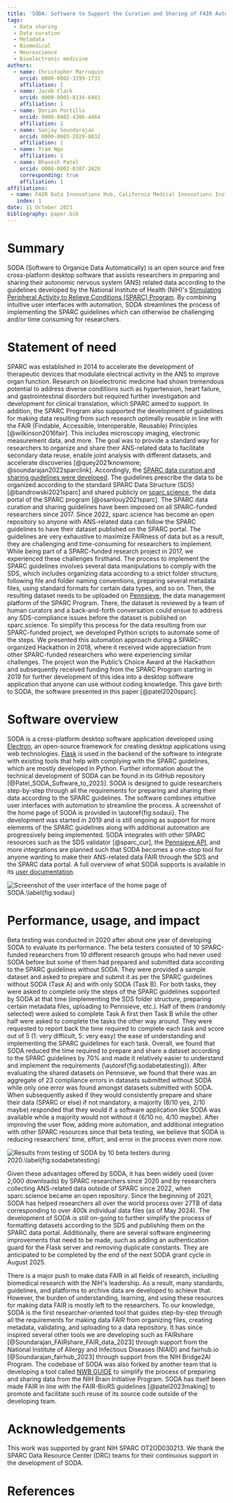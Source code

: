 ```yaml
---
title: 'SODA: Software to Support the Curation and Sharing of FAIR Autonomic Nervous System Data'
tags:
  - Data sharing
  - Data curation
  - Metadata
  - Biomedical 
  - Neuroscience
  - Bioelectronic medicine
authors:
  - name: Christopher Marroquin
    orcid: 0000-0002-3399-1731
    affiliation: 1
  - name: Jacob Clark
    orcid: 0000-0001-8134-6481
    affiliation: 1
  - name: Dorian Portillo
    orcid: 0000-0002-4306-4464
    affiliation: 1
  - name: Sanjay Soundarajan
    orcid: 0000-0003-2829-8032
    affiliation: 1
  - name: Tram Ngo
    affiliation: 1
  - name: Bhavesh Patel
    orcid: 0000-0002-0307-262X
    corresponding: true 
    affiliation: 1
affiliations:
 - name: FAIR Data Innovations Hub, California Medical Innovations Institute, San Diego, CA, USA
   index: 1
date: 11 October 2023
bibliography: paper.bib
---
```


# Summary
SODA (Software to Organize Data Automatically) is an open source and free cross-platform desktop software that assists researchers in preparing and sharing their autonomic nervous system (ANS) related data according to the guidelines developed by the National Institute of Health (NIH)'s [Stimulating Peripheral Activity to Relieve Conditions (SPARC) Program](https://commonfund.nih.gov/sparc). By combining intuitive user interfaces with automation, SODA streamlines the process of implementing the SPARC guidelines which can otherwise be challenging and/or time consuming for researchers.

# Statement of need
SPARC was established in 2014 to accelerate the development of therapeutic devices that modulate electrical activity in the ANS to improve organ function. Research on bioelectronic medicine had shown tremendous potential to address diverse conditions such as hypertension, heart failure, and gastrointestinal disorders but required further investigation and development for clinical translation, which SPARC aimed to support. In addition, the SPARC Program also supported the development of guidelines for making data resulting from such research optimally reusable in line with the FAIR (Findable, Accessible, Interoperable, Reusable) Principles [@wilkinson2016fair]. This includes microscopy imaging, electronic measurement data, and more. The goal was to provide a standard way for researchers to organize and share their ANS-related data to facilitate secondary data reuse, enable joint analysis with different datasets, and accelerate discoveries [@quey2021knowmore; @soundarajan2022sparclink]. Accordingly, the [SPARC data curation and sharing guidelines were developed](https://docs.sparc.science/docs/data-submission-walkthrough]). The guidelines prescribe the data to be organized according to the standard SPARC Data Structure (SDS) [@bandrowski2021sparc] and shared publicly on [sparc.science](https://sparc.science/), the data portal of the SPARC program [@osanlouy2021sparc]. The SPARC data curation and sharing guidelines have been imposed on all SPARC-funded researchers since 2017. Since 2022, sparc.science has become an open repository so anyone with ANS-related data can follow the SPARC guidelines to have their dataset published on the SPARC portal. The guidelines are very exhaustive to maximize FAIRness of data but as a result, they are challenging and time-consuming for researchers to implement. While being part of a SPARC-funded research project in 2017, we experienced these challenges firsthand. The process to implement the SPARC guidelines involves several data manipulations to comply with the SDS, which includes organizing data according to a strict folder structure, following file and folder naming conventions, preparing several metadata files, using standard formats for certain data types, and so on. Then, the resulting dataset needs to be uploaded on [Pennsieve](https://app.pennsieve.io/), the data management platform of the SPARC Program. There, the dataset is reviewed by a team of human curators and a back-and-forth conversation could ensue to address any SDS-compliance issues before the dataset is published on sparc.science. To simplify this process for the data resulting from our SPARC-funded project, we developed Python scripts to automate some of the steps. We presented this automation approach during a SPARC-organized Hackathon in 2018, where it received wide appreciation from other SPARC-funded researchers who were experiencing similar challenges. The project won the Public’s Choice Award at the Hackathon and subsequently received funding from the SPARC Program starting in 2019 for further development of this idea into a desktop software application that anyone can use without coding knowledge. This gave birth to SODA, the software presented in this paper [@patel2020sparc].

# Software overview
SODA is a cross-platform desktop software application developed using [Electron](https://www.electronjs.org/), an open-source framework for creating desktop applications using web technologies. [Flask](https://flask.palletsprojects.com/en/3.0.x/) is used in the backend of the software to integrate with existing tools that help with complying with the SPARC guidelines, which are mostly developed in Python. Further information about the technical development of SODA can be found in its GitHub repository [@Patel_SODA_Software_to_2023]. SODA is designed to guide researchers step-by-step through all the requirements for preparing and sharing their data according to the SPARC guidelines. The software combines intuitive user interfaces with automation to streamline the process. A screenshot of the home page of SODA is provided in \autoref{fig:sodaui}. The development was started in 2019 and is still ongoing as support for more elements of the SPARC guidelines along with additional automation are progressively being implemented. SODA integrates with other SPARC resources such as the SDS validator [@sparc_cur], the [Pennsieve API](https://docs.pennsieve.io/), and more integrations are planned such that SODA becomes a one-stop tool for anyone wanting to make their ANS-related data FAIR through the SDS and the SPARC data portal. A full overview of what SODA supports is available in its [user documentation](https://docs.sodaforsparc.io/). 



![Screenshot of the user interface of the home page of SODA.\label{fig:sodaui}](soda-ui.png)

# Performance, usage, and impact
Beta testing was conducted in 2020 after about one year of developing SODA to evaluate its performance. The beta testers consisted of 10 SPARC-funded researchers from 10 different research groups who had never used SODA before but some of them had prepared and submitted data according to the SPARC guidelines without SODA. They were provided a sample dataset and asked to prepare and submit it as per the SPARC guidelines without SODA (Task A) and with only SODA (Task B). For both tasks, they were asked to complete only the steps of the SPARC guidelines supported by SODA at that time (implementing the SDS folder structure, preparing certain metadata files, uploading to Pennsieve, etc.). Half of them (randomly selected) were asked to complete Task A first then Task B while the other half were asked to complete the tasks the other way around. They were requested to report back the time required to complete each task and score out of 5 (1: very difficult, 5: very easy) the ease of understanding and implementing the SPARC guidelines for each task. Overall, we found that SODA reduced the time required to prepare and share a dataset according to the SPARC guidelines by 70% and made it relatively easier to understand and implement the requirements (\autoref{fig:sodabetatesting}). After evaluating the shared datasets on Pennsieve, we found that there was an aggregate of 23 compliance errors in datasets submitted without SODA while only one error was found amongst datasets submitted with SODA. When subsequently asked if they would consistently prepare and share their data (SPARC or else) if not mandatory, a majority (8/10 yes, 2/10 maybe) responded that they would if a software application like SODA was available while a majority would not without it (6/10 no, 4/10 maybe). After improving the user flow, adding more automation, and additional integration with other SPARC resources since that beta testing, we believe that SODA is reducing researchers' time, effort, and error in the process even more now. 



![Results from testing of SODA by 10 beta testers during 2020.\label{fig:sodabetatesting}](soda-beta-testing.png)

Given these advantages offered by SODA, it has been widely used (over 2,000 downloads) by SPARC researchers since 2020 and by researchers collecting ANS-related data outside of SPARC since 2022, when sparc.science became an open repository. Since the beginning of 2021, SODA has helped researchers all over the world process over 27TB of data corresponding to over 400k individual data files (as of May 2024). The development of SODA is still on-going to further simplify the process of formatting datasets according to the SDS and publishing them on the SPARC data portal. Additionally, there are several software engineering improvements that need to be made, such as adding an authentication guard for the Flask server and removing duplicate constants. They are anticipated to be completed by the end of the next SODA grant cycle in August 2025. 

There is a major push to make data FAIR in all fields of research, including biomedical research with the NIH's leadership. As a result, many standards, guidelines, and platforms to archive data are developed to achieve that. However, the burden of understanding, learning, and using these resources for making data FAIR is mostly left to the researchers. To our knowledge, SODA is the first researcher-oriented tool that guides step-by-step through all the requirements for making data FAIR from organizing files, creating metadata, validating, and uploading to a data repository. It has since inspired several other tools we are developing such as FAIRshare [@Soundarajan_FAIRshare_FAIR_data_2023] through support from the National Institute of Allergy and Infectious Diseases (NIAID) and fairhub.io [@Soundarajan_fairhub_2023] through support from the NIH Bridge2AI Program. The codebase of SODA was also forked by another team that is developing a tool called [NWB GUIDE](https://github.com/NeurodataWithoutBorders/nwb-guide) to simplify the process of preparing and sharing data from the NIH Brain Initiative Program. SODA has itself been made FAIR in line with the FAIR-BioRS guidelines [@patel2023making] to promote and facilitate such reuse of its source code outside of the developing team.

# Acknowledgements
This work was supported by grant NIH SPARC OT2OD030213. We thank the SPARC Data Resource Center (DRC) teams for their continuous support in the development of SODA. 
	

# References
